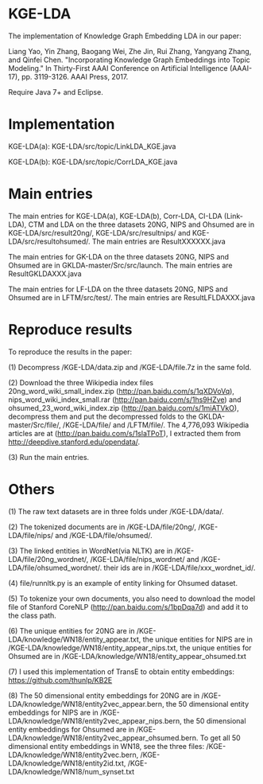 # KGE-LDA

The implementation of Knowledge Graph Embedding LDA in our paper:

Liang Yao, Yin Zhang, Baogang Wei, Zhe Jin, Rui Zhang, Yangyang Zhang, and Qinfei Chen. "Incorporating Knowledge Graph Embeddings into Topic Modeling." In Thirty-First AAAI Conference on Artificial Intelligence (AAAI-17), pp. 3119-3126. AAAI Press, 2017.

Require Java 7+ and Eclipse.

# Implementation

KGE-LDA(a): KGE-LDA/src/topic/LinkLDA_KGE.java

KGE-LDA(b): KGE-LDA/src/topic/CorrLDA_KGE.java

# Main entries

The main entries for KGE-LDA(a), KGE-LDA(b), Corr-LDA, CI-LDA (Link-LDA), CTM and LDA on the three datasets 20NG, NIPS and Ohsumed are in KGE-LDA/src/result20ng/, KGE-LDA/src/resultnips/ and KGE-LDA/src/resultohsumed/.
The main entries are ResultXXXXXX.java

The main entries for GK-LDA on the three datasets 20NG, NIPS and Ohsumed are in GKLDA-master/Src/src/launch. The main entries are ResultGKLDAXXX.java


The main entries for LF-LDA on the three datasets 20NG, NIPS and Ohsumed are in LFTM/src/test/. The main entries are ResultLFLDAXXX.java

# Reproduce results

To reproduce the results in the paper:

(1) Decompress /KGE-LDA/data.zip and /KGE-LDA/file.7z in the same fold.

(2) Download the three Wikipedia index files 20ng_word_wiki_small_index.zip (http://pan.baidu.com/s/1qXDVoVq), nips_word_wiki_index_small.rar (http://pan.baidu.com/s/1hs9HZve) and ohsumed_23_word_wiki_index.zip (http://pan.baidu.com/s/1miATVkO), decompress them and put the decompressed folds to the GKLDA-master/Src/file/, /KGE-LDA/file/ and /LFTM/file/.
The 4,776,093 Wikipedia articles are at (http://pan.baidu.com/s/1slaTPoT), I extracted them from http://deepdive.stanford.edu/opendata/.

(3) Run the main entries.

# Others

(1) The raw text datasets are in three folds under /KGE-LDA/data/.

(2) The tokenized documents are in /KGE-LDA/file/20ng/, /KGE-LDA/file/nips/ and /KGE-LDA/file/ohsumed/.

(3) The linked entities in WordNet(via NLTK) are in /KGE-LDA/file/20ng_wordnet/, /KGE-LDA/file/nips_wordnet/ and /KGE-LDA/file/ohsumed_wordnet/. their ids are in /KGE-LDA/file/xxx_wordnet_id/.

(4) file/runnltk.py is an example of entity linking for Ohsumed dataset.

(5) To tokenize your own documents, you also need to download the model file of Stanford CoreNLP (http://pan.baidu.com/s/1bpDqa7d) and add it to the class path.

(6) The unique entities for 20NG are in /KGE-LDA/knowledge/WN18/entity_appear.txt, the unique entities for NIPS are in /KGE-LDA/knowledge/WN18/entity_appear_nips.txt,  the unique entities for Ohsumed are in /KGE-LDA/knowledge/WN18/entity_appear_ohsumed.txt

(7) I used this implementation of TransE to obtain entity embeddings:
https://github.com/thunlp/KB2E

(8) The 50 dimensional entity embeddings for 20NG are in /KGE-LDA/knowledge/WN18/entity2vec_appear.bern, the 50 dimensional entity embeddings for NIPS are in /KGE-LDA/knowledge/WN18/entity2vec_appear_nips.bern, the 50 dimensional entity embeddings for Ohsumed are in /KGE-LDA/knowledge/WN18/entity2vec_appear_ohsumed.bern. To get all 50 dimensional entity embeddings in WN18, see the three files: /KGE-LDA/knowledge/WN18/entity2vec.bern, /KGE-LDA/knowledge/WN18/entity2id.txt, /KGE-LDA/knowledge/WN18/num_synset.txt
